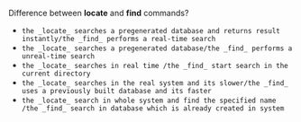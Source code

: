 Difference between __locate__ and __find__ commands?

* `the _locate_ searches a pregenerated database and returns result instantly/the _find_ performs a real-time search`
* `the _locate_ searches a pregenerated database/the _find_ performs a unreal-time search`
* `the _locate_ searches in real time /the _find_ start search in the current directory`
* `the _locate_ searches in the real system and its slower/the _find_ uses a previously built database and its faster`
* `the _locate_ search in whole system and find the specified name /the _find_ search in database which is already created in system`
